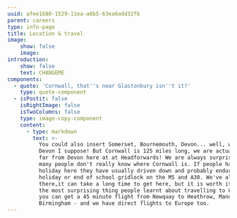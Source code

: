 ```yaml
---
uuid: afee1680-1529-11ea-a6b5-63ea6add32fb
parent: careers
type: info-page
title: Location & travel
image:
    show: false
    image:
introduction:
    show: false
    text: CHANGEME
components:
  - quote: 'Cornwall, that''s near Glastonbury isn''t it?'
    type: quote-component
  - isPostit: false
    isRightImage: false
    isTwoColumns: false
    type: image-copy-component
    content:
      - type: markdown
        text: >-
          You could also insert Somerset, Bournemouth, Devon... well, we are next to
          Devon I suppose! But Cornwall is 125 miles long, we are actually pretty
          far from Devon here at at Headforwards! We are always surprised at how
          many people don't really know where Cornwall is. If people have been on
          holiday here they have usually driven down and probably endured a bank
          holiday or end of school gridlock on the M5 and A30. We've all been
          there,it can take a long time to get here, but it is worth it! What was
          the most surprising thing people learnt about travelling to Cornwall? That
          you can get a 45 minute flight from Newquay to Heathrow, Manchester,
          Birmingham - and we have direct flights to Europe too.
---
```


